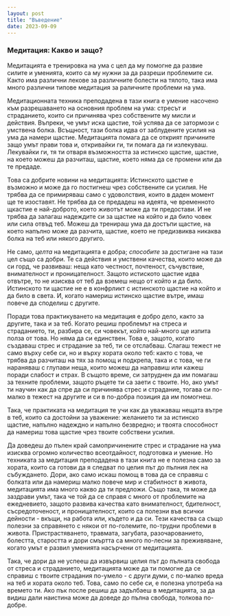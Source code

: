 ```yaml
---
layout: post
title: "Въведение"
date: 2023-09-09
---
```


### Медитация: Какво и защо?

Медитацията е тренировка на ума с цел да му помогне да развие силите и уменията, които са му нужни за да разреши проблемите си. Както има различни лекове за различните болести на тялото, така има много различни типове медитация за раличните проблеми на ума.

Медитационната техника преподадена в тази книга е умение насочено към разрешаването на основния проблем на ума: стресът и страданието, които си причинява чрез собствените му мисли и действия. Въпреки, че умът иска щастие, той успява да се затормози с умствена болка. Всъщност, тази болка идва от заблудените усилия на ума да намери щастие. Медитацията помага да се открият причините защо умът прави това и, откривайки ги, ти помага да ги излекуваш. Лекувайки ги, тя ти отваря възможността за истинско щастие, щастие, на което можеш да разчиташ, щастие, което няма да се промени или да те предаде.

Това са добрите новини на медитацията: Истинското щастие е възможно и може да го постигнеш чрез собствените си усилия. Не трябва да се примиряваш само с удоволствия, които в даден момент ще те изоставят. Не трябва да се предадеш на идеята, че временното щкастие е най-доброто, което животът може да ти предостави. И не трябва да залагаш надеждите си за щастие на който и да било човек или сила отвъд теб. Можеш да тренираш ума да достъпи щастие, на което напълно може да разчита, щастие, което не предизвиква никаква болка на теб или някого другиго.

Не само, _целта_ на медитацията е добра; _способите_ за достигане на тази цел също са добри. Те са действия и умствени качества, които може да си горд, че развиваш: неща като честност, почтеност, съчувствие, внимателност и проницателност. Защото истиското щастие идва отвътре, то не изисква от теб да вземеш нещо от който и да било. Истинското ти щастие не е в конфрликт с истинското щастие на който и да било в света. И, когато намериш истинско щастие вътре, имаш повече да споделиш с другите.

Поради това практикуването на медитация е добро дело, както за другите, така и за теб. Когато решиш проблемът на стреса и страданието, ти, разбира се, си човекът, който най-много ще изпита полза от това. Но няма да си единствен. Това е, защото, когато създаваш стрес и страдание за теб, ти се отслабваш. Слагаш тежест не само върху себе си, но и върху хората около теб: както с това, че трябва да разчиташ на тях за помощ и подкрепа, така и с това, че ги нараняваш с глупави неща, които можеш да направиш или кажеш поради слабост и страх. В същото време, си затруднен да им помагаш за техните проблеми, защото ръцете ти са заети с твоите. Но, ако умът ти научин как да спре да си причинява стрес и страдание, тогава си по-малко в тежест на другите и си в по-добра позиция да им помогнеш.

Така, че практиката на медитация те учи как да уважаваш нещата вътре в теб, които са достойни за уважение: желанието ти за истинско щастие, напълно надеждно и напълно безвредно; и твоята способност да намериш това щастие чрез твоите собствени усилия.

Да доведеш до пълен край самопричинените стрес и страдание на ума изисква огромно количество всеотдайност, подготовка и умение. Но техниката за медитация преподадена в тази книга не е полезна само за хората, които са готови да я следват по целия път до пълния лек на събуждането. Дори, ако само искаш помощ в това да се справяш с болката или да намериш малко повече мир и стабилност в живота, медитацията има много какво да ти предложи. Също така, тя може да заздрави умът, така че той да се справя с много от проблемите на ежедневието, защото развива качества като внимателност, бдителност, съсредоточеност, и проницателност, които са полезни във всички дейности - вкъщи, на работа или, където и да си. Тези качества са също полезни за справянето с някои от по-големите, по-трудни проблеми в живота. Пристрастяването, травмата, загубата, разочарованието, болестта, старостта и дори смъртта са много по-лесни за преживяване, когато умът е развил уменията насърчени от медитацията.

Така, че дори да не успееш да извървиш целия път до пълната свобода от стреса и страданието, медитацията може да ти помогне да се справиш с твоите страдания по-умело - с други думи, с по-малко вреда на теб и хората около теб. Това, само по себе си, е полезна употреба на времето ти. Ако пък после решиш да задълбаеш в медитацията, за да видиш дали наистина може да доведе до пълна свобода, толкова по-добре.